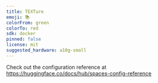```yaml
---
title: TEXTure
emoji: 📚
colorFrom: green
colorTo: red
sdk: docker
pinned: false
license: mit
suggested_hardware: a10g-small
---
```


Check out the configuration reference at https://huggingface.co/docs/hub/spaces-config-reference
